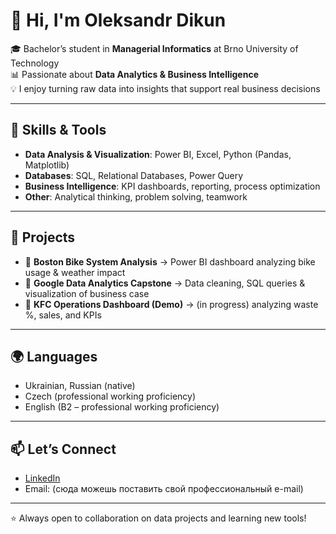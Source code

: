 # 👋 Hi, I'm Oleksandr Dikun  

🎓 Bachelor’s student in **Managerial Informatics** at Brno University of Technology  
📊 Passionate about **Data Analytics & Business Intelligence**  
💡 I enjoy turning raw data into insights that support real business decisions  

---

## 🔧 Skills & Tools  
- **Data Analysis & Visualization**: Power BI, Excel, Python (Pandas, Matplotlib)  
- **Databases**: SQL, Relational Databases, Power Query  
- **Business Intelligence**: KPI dashboards, reporting, process optimization  
- **Other**: Analytical thinking, problem solving, teamwork  

---

## 📂 Projects  
- 🔹 **Boston Bike System Analysis** → Power BI dashboard analyzing bike usage & weather impact  
- 🔹 **Google Data Analytics Capstone** → Data cleaning, SQL queries & visualization of business case  
- 🔹 **KFC Operations Dashboard (Demo)** → (in progress) analyzing waste %, sales, and KPIs  

---

## 🌍 Languages  
- Ukrainian, Russian (native)  
- Czech (professional working proficiency)  
- English (B2 – professional working proficiency)  

---

## 📫 Let’s Connect  
- [LinkedIn](https://www.linkedin.com/in/oleksandr-dikun/)  
- Email: (сюда можешь поставить свой профессиональный e-mail)  

---
⭐ Always open to collaboration on data projects and learning new tools!  

<!--
**incred1bleo/incred1bleo** is a ✨ _special_ ✨ repository because its `README.md` (this file) appears on your GitHub profile.

Here are some ideas to get you started:

- 🔭 I’m currently working on ...
- 🌱 I’m currently learning ...
- 👯 I’m looking to collaborate on ...
- 🤔 I’m looking for help with ...
- 💬 Ask me about ...
- 📫 How to reach me: ...
- 😄 Pronouns: ...
- ⚡ Fun fact: ...
-->
